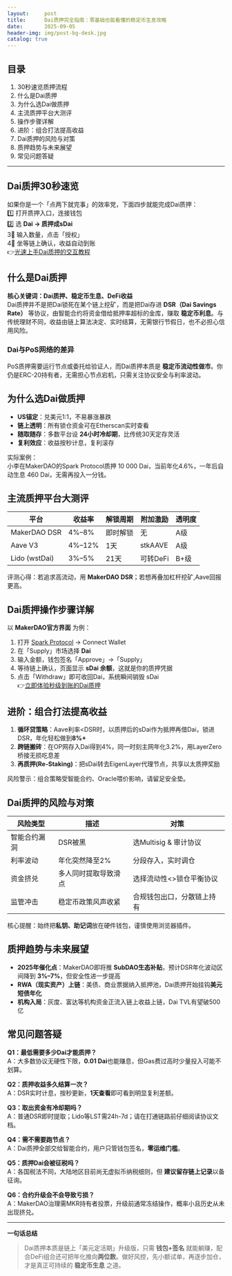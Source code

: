 ```yaml
---
layout:     post
title:      Dai质押完全指南：零基础也能看懂的稳定币生息攻略
date:       2025-09-05
header-img: img/post-bg-desk.jpg
catalog: true
---
```


## 目录
1. 30秒速览质押流程  
2. 什么是Dai质押  
3. 为什么选Dai做质押  
4. 主流质押平台大测评  
5. 操作步骤详解  
6. 进阶：组合打法提高收益  
7. Dai质押的风险与对策  
8. 质押趋势与未来展望  
9. 常见问题答疑

---

## Dai质押30秒速览
如果你是一个「点两下就完事」的效率党，下面四步就能完成Dai质押：  
1️⃣ 打开质押入口，连接钱包  
2️⃣ 选 **Dai → 质押成sDai**  
3⃣ 输入数量，点击「授权」  
4⃣ 坐等链上确认，收益自动到账  
👉[光速上手Dai质押的交互教程](https://okxdog.com/)

## 什么是Dai质押
**核心关键词：Dai质押、稳定币生息、DeFi收益**  
Dai质押并不是把Dai锁死在某个链上挖矿，而是把Dai存进 **DSR（Dai Savings Rate）** 等协议，由智能合约将资金借给抵押率超标的金库，赚取 **稳定币利息**。与传统理财不同，收益由链上算法决定、实时结算，无需银行节假日，也不必担心信用风险。

### Dai与PoS网络的差异
PoS质押需要运行节点或委托给验证人，而Dai质押本质是 **稳定币流动性做市**。你仍是ERC-20持有者，无需担心节点宕机，只需关注协议安全与利率波动。

## 为什么选Dai做质押
- **US锚定**：兑美元1:1，不易暴涨暴跌  
- **链上透明**：所有锁仓资金可在Etherscan实时查看  
- **随取随存**：多数平台设 **24小时冷却期**，比传统30天定存灵活  
- **复利效应**：收益按秒计息，复利滚存

实际案例：  
小李在MakerDAO的Spark Protocol质押 10 000 Dai，当前年化4.6%，一年后自动生息 460 Dai，无需再投入一分钱。

## 主流质押平台大测评
| 平台         | 收益率   | 解锁周期 | 附加激励 | 透明度 |
| ---          | ---      | ---      | ---      | --- |
| MakerDAO DSR | 4%–8%   | 即时解锁 | 无       | A级 |
| Aave V3     | 4%–12%  | 1天      | stkAAVE  | A级 |
| Lido (wstDai)| 3%–5%   | 21天     | 可转DeFi | B+级 |
评测心得：若追求高流动，用 **MakerDAO DSR**；若想再叠加杠杆挖矿,Aave回报更高。

## Dai质押操作步骤详解
以 **MakerDAO官方界面** 为例：  
1. 打开 [Spark Protocol](https://sparkprotocol.io/) → Connect Wallet  
2. 在「Supply」市场选择 **Dai**  
3. 输入金额，钱包签名「Approve」→「Supply」  
4. 等待链上确认，页面显示 **sDai 余额**，这就是你的质押凭据  
5. 点击「Withdraw」即可收回Dai，系统瞬间销毁 sDai  
👉[立即体验秒级到账的Dai质押](https://okxdog.com/)

## 进阶：组合打法提高收益
1. **循环贷策略**：Aave利率<DSR时，以质押后的sDai作为抵押再借Dai，锁进DSR，年化轻松做到**8%+**  
2. **跨链搬砖**：在OP网存入Dai得到4%，同一时刻主网年化3.2%，用LayerZero桥接无损吃息差  
3. **再质押(Re-Staking)**：把sDai转去EigenLayer代理节点，共享以太质押奖励

风险警示：组合策略受智能合约、Oracle喂价影响，请留足安全垫。

## Dai质押的风险与对策
| 风险类型     | 描述                  | 对策                     |
| ---          | ---                   | ---                      |
| 智能合约漏洞 | DSR被黑               | 选Multisig & 审计协议   |
| 利率波动     | 年化突然降至2%        | 分段存入，实时调仓       |
| 资金挤兑     | 多人同时提取导致滑点   | 选择流动性<>锁仓平衡协议 |
| 监管冲击     | 稳定币政策风声收紧      | 合规钱包出口，分散链上持有 |

核心提醒：始终把**私钥、助记词**放在硬件钱包，谨慎使用浏览器插件。

## 质押趋势与未来展望
- **2025年催化点**：MakerDAO即将推 **SubDAO生态补贴**，预计DSR年化波动区间降到 **3%–7%**，但安全性进一步提高  
- **RWA（现实资产）上链**：美债、商业票据纳入抵押池，Dai质押开始挂钩**美元短债年化**  
- **机构入局**：灰度、富达等机构资金正流入链上收益上链，Dai TVL有望破500亿  

## 常见问题答疑

**Q1：最低需要多少Dai才能质押？**  
A：大多数协议无硬性下限，**0.01 Dai**也能赚息，但Gas费过高时少量投入可能不划算。  

**Q2：质押收益多久结算一次？**  
A：DSR实时计息，按秒更新，**1天查看**即可看到明显复利差额。  

**Q3：取出资金有冷却期吗？**  
A：普通DSR即时提取；Lido等LST需24h-7d；请在打通链路前仔细阅读协议文档。  

**Q4：需不需要跑节点？**  
A：Dai质押全部交给智能合约，用户只管钱包签名，**零运维门槛**。  

**Q5：质押Dai会被征税吗？**  
A：各国税法不同，大陆地区目前尚无虚拟币纳税细则，但 **建议留存链上记录**以备征询。  

**Q6：合约升级会不会导致亏损？**  
A：MakerDAO治理需MKR持有者投票，升级前通常冻结操作，概率小且历史从未出现挤兑。  

---

**一句话总结**  
> Dai质押本质是链上「美元定活期」升级版，只需 **钱包+签名** 就能躺赚，配合DeFi组合还可把年化推向**两位数**。做好风控，先小额试单，再逐步加仓，才是真正可持续的 **稳定币生息** 之道。
